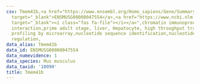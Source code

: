 ```yaml
---
csv: Tmem41b,<a href="https://www.ensembl.org/Homo_sapiens/Gene/Summary?db=core;g=ENSMUSG00000047554"
  target="_blank">ENSMUSG00000047554</a>,<a href="https://www.ncbi.nlm.nih.gov/pubmed/23834426"
  target="_blank"><i class="fas fa-file"></i></a>",chromatin immunoprecipitation assay,direct
  interaction,prime adult stage, liver, Hepatocyte, high throughput transcription
  profiling by microarray,nucleotide sequence identification,nucleotide sequence identification,transcriptional
  regulation,
data_alias: Tmem41b
data_id: ENSMUSG00000047554
data_numevidence: 1
data_species: Mus musculus
data_taxid: '10090'
title: Tmem41b
---
```

